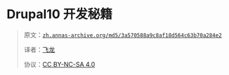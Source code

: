 # Drupal10 开发秘籍

> 原文：[`zh.annas-archive.org/md5/3a570588a9c8af18d564c63b70a284e2`](https://zh.annas-archive.org/md5/3a570588a9c8af18d564c63b70a284e2)
> 
> 译者：[飞龙](https://github.com/wizardforcel)
> 
> 协议：[CC BY-NC-SA 4.0](http://creativecommons.org/licenses/by-nc-sa/4.0/)